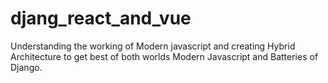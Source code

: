 # djang_react_and_vue
Understanding the working of Modern javascript and creating Hybrid Architecture to get best of both worlds Modern Javascript and Batteries of Django.
